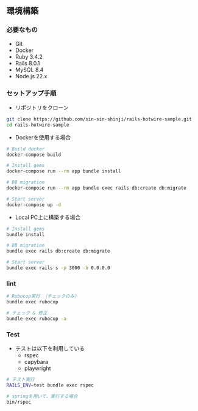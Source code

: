 ## 環境構築

### 必要なもの
- Git
- Docker
- Ruby 3.4.2
- Rails 8.0.1
- MySQL 8.4
- Node.js 22.x

### セットアップ手順

* リポジトリをクローン

```sh
git clone https://github.com/sin-sin-shinji/rails-hotwire-sample.git
cd rails-hotwire-sample
```

* Dockerを使用する場合

```sh
# Build docker
docker-compose build

# Install gems
docker-compose run --rm app bundle install

# DB migration
docker-compose run --rm app bundle exec rails db:create db:migrate

# Start server
docker-compose up -d
```

* Local PC上に構築する場合

```sh
# Install gems
bundle install

# DB migration
bundle exec rails db:create db:migrate

# Start server
bundle exec rails s -p 3000 -b 0.0.0.0
```


### lint

```sh
# Rubocop実行 （チェックのみ）
bundle exec rubocop

# チェック & 修正
bundle exec rubocop -a
```

### Test

* テストは以下を利用している
  * rspec
  * capybara
  * playwright


```sh
# テスト実行
RAILS_ENV=test bundle exec rspec

# springを用いて、実行する場合
bin/rspec
```
